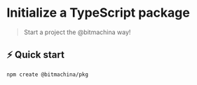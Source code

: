 # Initialize a TypeScript package

> Start a project the @bitmachina way!

## ⚡️ Quick start

```sh
npm create @bitmachina/pkg
```
